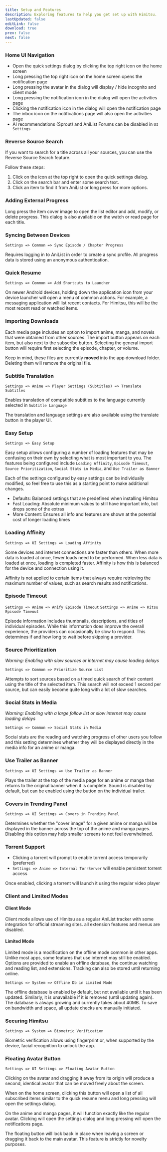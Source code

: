 ```yaml
---
title: Setup and Features
description: Exploring features to help you get set up with Himitsu.
lastUpdated: false
editLink: false
download: true
prev: false
next: false
---
```


### Home UI Navigation

- Open the quick settings dialog by clicking the top right icon on the home screen
- Long pressing the top right icon on the home screen opens the notification page
- Long pressing the avatar in the dialog will display / hide incognito and client mode
- Long pressing the notification icon in the dialog will open the activities page
- Clicking the notification icon in the dialog will open the notification page
- The inbox icon on the notifications page will also open the activities page
- AI recommendations (Sprout) and AniList Forums can be disabled in `UI Settings`

### Reverse Source Search

If you want to search for a title across all your sources, you can use the Reverse Source Search feature.

Follow these steps:

1. Click on the icon at the top right to open the quick settings dialog.
2. Click on the search bar and enter some search text.
3. Click an item to find it from AniList or long press for more options.

### Adding External Progress

Long press the item cover image to open the list editor and add, modify, or delete progress. This dialog is also available on the watch or read page for each title.

### Syncing Between Devices
`Settings => Common => Sync Episode / Chapter Progress`

Requires logging in to AniList in order to create a sync profile.
All progress data is stored using an anonymous authentication.

### Quick Resume
`Settings => Common => Add Shortcuts to Launcher`

On newer Android devices, holding down the application icon from your device launcher will open a menu of common actions. For example, a messaging application will list recent contacts. For Himitsu, this will be the most recent read or watched items.

### Importing Downloads

Each media page includes an option to import anime, manga, and novels that were obtained from other sources. The import button appears on each item, but also next to the subscribe button. Selecting the general import button will require first selecting the episode, chapter, or volume.

Keep in mind, these files are currently **moved** into the app download folder. Deleting them will remove the original file.

### Subtitle Translation
`Settings => Anime => Player Settings (Subtitles) => Translate Subtitles`

Enables translation of compatible subtitles to the language currently selected in `Subtitle Language`

The translation and language settings are also available using the translate button in the player UI.

### Easy Setup
`Settings => Easy Setup`

Easy setup allows configuring a number of loading features that may be confusing on their own by selecting what is most important to you. The features being configured include `Loading Affinity`, `Episode Timeout`, `Source Prioritization`, `Social Stats in Media`, and `Use Trailer as Banner`

Each of the settings configured by easy settings can be individually modified, so feel free to use this as a starting point to make additional changes.

 - Defaults: Balanced settings that are predefined when installing Himitsu
 - Fast Loading: Absolute minimum values to still have important info, but drops some of the extras
 - More Content: Ensures all info and features are shown at the potential cost of longer loading times

### Loading Affinity
`Settings => UI Settings => Loading Affinity`

Some devices and internet connections are faster than others. When more data is loaded at once, fewer loads need to be performed. When less data is loaded at once, loading is completed faster. Affinity is how this is balanced for the device and connection using it.

Affinity is not applied to certain items that always require retrieving the maximum number of values, such as search results and notifications.

### Episode Timeout
`Settings => Anime => Anify Episode Timeout`
`Settings => Anime => Kitsu Episode Timeout`

Episode information includes thumbnails, descriptions, and titles of individual episodes. While this information does improve the overall experience, the providers can occasionally be slow to respond. This determines if and how long to wait before skipping a provider.

### Source Prioritization

_Warning: Enabling with slow sources or internet may cause loading delays_

`Settings => Common => Prioritize Source List`

Attempts to sort sources based on a timed quick search of their content using the title of the selected item. This search will not exceed 1 second per source, but can easily become quite long with a lot of slow searches.

### Social Stats in Media

_Warning: Enabling with a large follow list or slow internet may cause loading delays_

`Settings => Common => Social Stats in Media`

Social stats are the reading and watching progress of other users you follow and this setting determines whether they will be displayed directly in the media info for an anime or manga.

### Use Trailer as Banner
`Settings => UI Settings => Use Trailer as Banner`

Plays the trailer at the top of the media page for an anime or manga then returns to the original banner when it is complete. Sound is disabled by default, but can be enabled using the button on the individual trailer.

### Covers in Trending Panel
`Settings => UI Settings => Covers in Trending Panel`

Determines whether the "cover image" for a given anime or manga will be displayed in the banner across the top of the anime and manga pages. Disabling this option may help smaller screens to not feel overwhelmed.

### Torrent Support

- Clicking a torrent will prompt to enable torrent access temporarily (preferred)
- `Settings => Anime => Internal TorrServer` will enable persistent torrent access

Once enabled, clicking a torrent will launch it using the regular video player

### Client and Limited Modes

#### Client Mode

Client mode allows use of Himitsu as a regular AniList tracker with some integration for official streaming sites. all extension features and menus are disabled.

#### Limited Mode

Limited mode is a modification on the offline mode common in other apps. Unlike most apps, some features that use internet may still be enabled. Options are provided to enable an offline database, the continue watching and reading list, and extensions. Tracking can also be stored until returning online.

`Settings => System => Offline Db in Limited Mode`

The offline database is enabled by default, but not available until it has been updated. Similarly, it  is unavailable if it is removed (until updating again). The database is always growing and currently takes about 40MB. To save on bandwidth and space, all update checks are manually initiated.

### Securing Himitsu
`Settings => System => Biometric Verification`

Biometric verification allows using fingerprint or, when supported by the device, facial recognition to unlock the app.

### Floating Avatar Button
`Settings => UI Settings => Floating Avatar Button`

Clicking on the avatar and dragging it away from its origin will produce a second, identical avatar that can be moved freely about the screen.

When on the home screen, clicking this button will open a list of all subscribed items similar to the quick resume menu and long pressing will open the settings dialog.

On the anime and manga pages, it will function exactly like the regular avatar. Clicking will open the settings dialog and long pressing will open the notifications page.

The floating button will lock back in place when leaving a screen or dragging it back to the main avatar. This feature is strictly for novelty purposes.